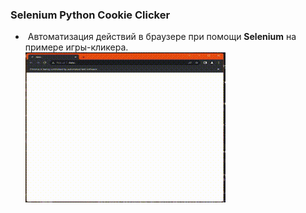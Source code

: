 ### Selenium Python Cookie Clicker
-  Автоматизация действий в браузере при помощи **Selenium** на примере игры-кликера.
![gif](IMG_7753.gif)
	
